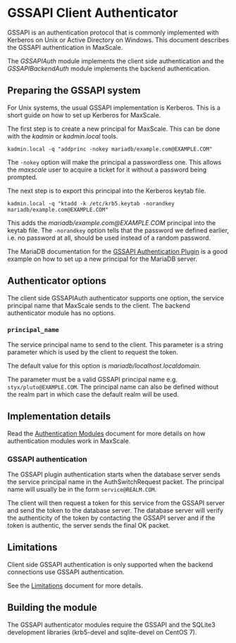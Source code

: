 # GSSAPI Client Authenticator

GSSAPI is an authentication protocol that is commonly implemented with
Kerberos on Unix or Active Directory on Windows. This document describes
the GSSAPI authentication in MaxScale.

The _GSSAPIAuth_ module implements the client side authentication and the
_GSSAPIBackendAuth_ module implements the backend authentication.

## Preparing the GSSAPI system

For Unix systems, the usual GSSAPI implementation is Kerberos. This is a short
guide on how to set up Kerberos for MaxScale.

The first step is to create a new principal for MaxScale. This can be done with
the _kadmin_ or _kadmin.local_ tools.

```
kadmin.local -q "addprinc -nokey mariadb/example.com@EXAMPLE.COM"
```

The `-nokey` option will make the principal a passwordless one. This allows the
_maxscale_ user to acquire a ticket for it without a password being prompted.

The next step is to export this principal into the Kerberos keytab file.

```
kadmin.local -q "ktadd -k /etc/krb5.keytab -norandkey mariadb/example.com@EXAMPLE.COM"
```

This adds the _mariadb/example.com@EXAMPLE.COM_ principal into the keytab
file. The `-norandkey` option tells that the password we defined earlier,
i.e. no password at all, should be used instead of a random password.

The MariaDB documentation for the [GSSAPI Authentication Plugin](https://mariadb.com/kb/en/mariadb/gssapi-authentication-plugin/)
is a good example on how to set up a new principal for the MariaDB server.

## Authenticator options

The client side GSSAPIAuth authenticator supports one option, the service
principal name that MaxScale sends to the client. The backend authenticator
module has no options.

### `principal_name`

The service principal name to send to the client. This parameter is a
string parameter which is used by the client to request the token.

The default value for this option is _mariadb/localhost.localdomain_.

The parameter must be a valid GSSAPI principal name
e.g. `styx/pluto@EXAMPLE.COM`. The principal name can also be defined
without the realm part in which case the default realm will be used.

## Implementation details

Read the [Authentication Modules](Authentication-Modules.md) document for more
details on how authentication modules work in MaxScale.

### GSSAPI authentication

The GSSAPI plugin authentication starts when the database server sends the
service principal name in the AuthSwitchRequest packet. The principal name will
usually be in the form `service@REALM.COM`.

The client will then request a token for this service from the GSSAPI server and
send the token to the database server. The database server will verify the
authenticity of the token by contacting the GSSAPI server and if the token is
authentic, the server sends the final OK packet.

## Limitations

Client side GSSAPI authentication is only supported when the backend
connections use GSSAPI authentication.

See the [Limitations](../About/Limitations.md) document for more details.

## Building the module

The GSSAPI authenticator modules require the GSSAPI and the SQLite3 development
libraries (krb5-devel and sqlite-devel on CentOS 7).
